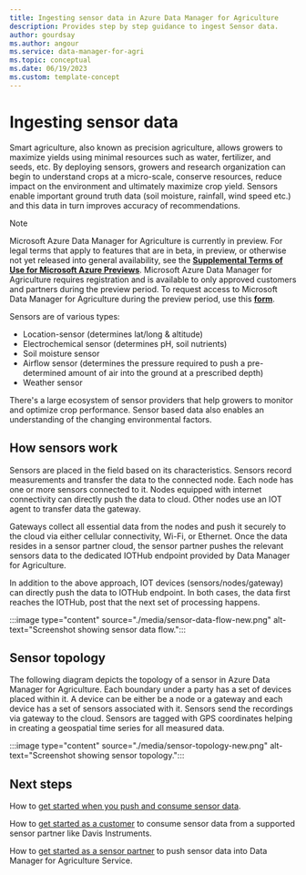 ```yaml
---
title: Ingesting sensor data in Azure Data Manager for Agriculture
description: Provides step by step guidance to ingest Sensor data.
author: gourdsay
ms.author: angour
ms.service: data-manager-for-agri
ms.topic: conceptual
ms.date: 06/19/2023
ms.custom: template-concept
---
```


# Ingesting sensor data

Smart agriculture, also known as precision agriculture, allows growers to maximize yields using minimal resources such as water, fertilizer, and seeds, etc. By deploying sensors, growers and research organization can begin to understand crops at a micro-scale, conserve resources, reduce impact on the environment and ultimately maximize  crop yield. Sensors enable important ground truth data (soil moisture, rainfall, wind speed etc.) and this data in turn improves accuracy of recommendations. 

> [!NOTE]
> Microsoft Azure Data Manager for Agriculture is currently in preview. For legal terms that apply to features that are in beta, in preview, or otherwise not yet released into general availability, see the [**Supplemental Terms of Use for Microsoft Azure Previews**](https://azure.microsoft.com/support/legal/preview-supplemental-terms/).
> Microsoft Azure Data Manager for Agriculture requires registration and is available to only approved customers and partners during the preview period. To request access to Microsoft Data Manager for Agriculture during the preview period, use this [**form**](https://aka.ms/agridatamanager).

Sensors are of various types:
* Location-sensor (determines lat/long & altitude) 
* Electrochemical sensor (determines pH, soil nutrients) 
* Soil moisture sensor 
* Airflow sensor (determines the pressure required to push a pre-determined amount of air into the ground at a prescribed depth)
* Weather sensor 

There's a large ecosystem of sensor providers that help growers to monitor and optimize crop performance. Sensor based data also enables an understanding of the changing environmental factors.

## How sensors work

Sensors are placed in the field based on its characteristics. Sensors record measurements and transfer the data to the connected node. Each node has one or more sensors connected to it. Nodes equipped with internet connectivity can  directly push the data to cloud. Other nodes use an IOT agent to transfer data the gateway.

Gateways collect all essential data from the nodes and push it securely to the cloud via either cellular connectivity, Wi-Fi, or Ethernet. Once the data resides in a sensor partner cloud, the sensor partner pushes the relevant sensors data to the dedicated IOTHub endpoint provided by Data Manager for Agriculture.

In addition to the above approach, IOT devices (sensors/nodes/gateway) can directly push the data to IOTHub endpoint. In both cases, the data first reaches the IOTHub, post that the next set of processing happens.  

:::image type="content" source="./media/sensor-data-flow-new.png" alt-text="Screenshot showing sensor data flow.":::

## Sensor topology

The following diagram depicts the topology of a sensor in Azure Data Manager for Agriculture. Each boundary under a party has a set of devices placed within it. A device can be either be a node or a gateway and each device has a set of sensors associated with it. Sensors send the recordings via gateway to the cloud. Sensors are tagged with GPS coordinates helping in creating a geospatial time series for all measured data.

:::image type="content" source="./media/sensor-topology-new.png" alt-text="Screenshot showing sensor topology.":::

## Next steps

How to [get started when you push and consume sensor data](./how-to-set-up-sensor-as-customer-and-partner.md).

How to [get started as a customer](./how-to-set-up-sensors-customer.md) to consume sensor data from a supported sensor partner like Davis Instruments.

How to [get started as a sensor partner](./how-to-set-up-sensors-partner.md) to push sensor data into Data Manager for Agriculture Service.
